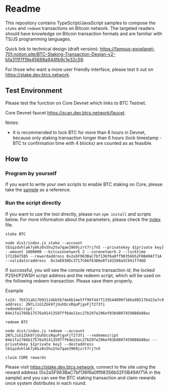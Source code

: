 # Readme

This repository contains TypeScript/JavaScript samples to compose the `stake` and `redeem` transactions on Bitcoin network. The targeted readers should have knowledge on Bitcoin transaction formats and are familiar with TS/JS programming languages. 

Quick link to technical design (draft version): https://famous-exoplanet-701.notion.site/BTC-Staking-Transaction-Design-v2-bfa311f7f19e45688a944fb9c1e32c59. 

For those who want a more user friendly interface, please test it out on https://stake.dev.btcs.network.

## Test Environment

Please test the function on Core Devnet which links to BTC Testnet. 

Core Devnet faucet https://scan.dev.btcs.network/faucet.

Notes:

- It is recommended to lock BTC for more than 8 hours in Devnet, because only staking transaction longer than 6 hours (lock timestamp - BTC tx confirmation time with 4 blocks) are counted as as feasible.


## How to

### Program by yourself

If you want to write your own scripts to enable BTC staking on Core, please take the [sample](sample.ts) as a reference.

### Run the script directly

If you want to use the tool directly, please run `npm install` and scripts below. For more information about the parameters, please check the [index](index.ts) file.

`stake BTC` 

``` shell
node dist/index.js stake --account tb1qzdvhlak7y8kz0v5hu2tw7qae3969jzrt7rj7n5 --privatekey ${private key} --amount 1000000 --bitcoinnetwork 2 --corenetwork 2 --locktime 1712847585 --rewardaddress 0x2a5F963BaC7bf136f6a0ff98356b52F0B49Af71A --validatoraddress  0x3aE030Dc3717C66f63D6e8f1d1508a5C941ff46D
```

If successful, you will see the console returns transaction id, the locked P2SH/P2WSH script address and the redeem script, which will be used on the following redeem transaction. Please save them properly. 

Example

``` shell
txId: 7b531ab17b93114bb5b74e6b14e5ff99f447f139544099f166a98517b423a7c9
address: 2N7LJiG1ZGk97jUuhDcsRquPjgxFjT273fi
redeemScript: 04e1fa1766b17576a91413597ff6de21ec27b297e296ef03b9897459086b88ac
```



`redeem BTC`
```shell
node dist/index.js redeem --account 2N7LJiG1ZGk97jUuhDcsRquPjgxFjT273fi --redeemscript 04e1fa1766b17576a91413597ff6de21ec27b297e296ef03b9897459086b88ac --privatekey ${private key} --destaddress tb1qzdvhlak7y8kz0v5hu2tw7qae3969jzrt7rj7n5
```

`claim CORE rewards`

Please visit https://stake.dev.btcs.network, connect to the site using the reward address (0x2a5F963BaC7bf136f6a0ff98356b52F0B49Af71A in the sample) and you can see the BTC staking transaction and claim rewards once system distributes in each round. 